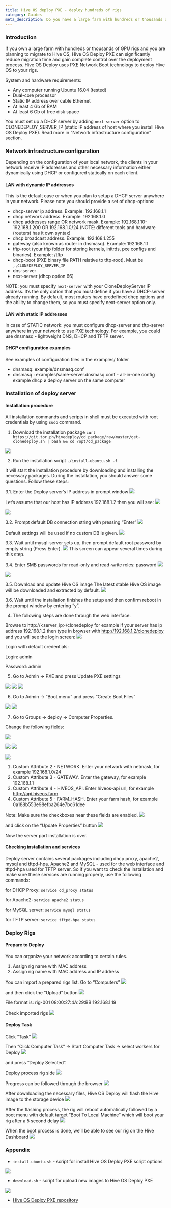 ```yaml
---
title: Hive OS deploy PXE - deploy hundreds of rigs
category: Guides
meta_description: Do you have a large farm with hundreds or thousands of rigs? Even in this case installation of Hive OS will not take a lot of time. Just follow this instruction.
---
```


### Introduction
If you own a large farm with hundreds or thousands of GPU rigs and you are planning to migrate to Hive OS, Hive OS Deploy PXE can significantly reduce migration time and gain complete control over the deployment process.
Hive OS Deploy uses PXE Network Boot technology to deploy Hive OS to your rigs.

System and hardware requirements:
- Any computer running Ubuntu 16.04 (tested)
- Dual-core processor</li>
- Static IP address over cable Ethernet
- At least 4 Gb of RAM
- At least 6 Gb of free disk space

You must set up a DHCP server by adding `next-server` option to CLONEDEPLOY_SERVER_IP (static IP address of host where you install Hive OS Deploy PXE). Read more in “Network infrastructure configuration” section.

### Network infrastructure configuration
Depending on the configuration of your local network, the clients in your network receive IP addresses and other necessary information either dynamically using DHCP or configured statically on each client.

#### LAN with dynamic IP addresses
This is the default case or when you plan to setup a DHCP server anywhere in your network.
Please note you should provide a set of dhcp-options:

- dhcp-server ip address. Example: 192.168.1.1
- dhcp network address. Example: 192.168.1.0
- dhcp addresses range OR network mask. Example: 192.168.1.10-192.168.1.200 OR 192.168.1.0/24 (NOTE: different tools and hardware (routers) has it own syntax)
- dhcp broadcast address. Example: 192.168.1.255
- gateway (also known as router in dnsmasq). Example: 192.168.1.1
- tftp-root (your tftp folder for storing kernels, initrds, pxe configs and binaries). Example: /tftp
- dhcp-boot (PXE binary file PATH relative to tftp-root). Must be `,,CLONEDEPLOY_SERVER_IP`
- dns-server
- next-server (dhcp option 66)

NOTE: you must specify `next-server` with your CloneDeployServer IP address. It’s the only option that you must define if you have a DHCP-server already running.
By default, most routers have predefined dhcp options and the ability to change them, so you must specify next-server option only.

#### LAN with static IP addresses
In case of STATIC network: you must configure dhcp-server and tftp-server anywhere in your network to use PXE technology. For example, you could use dnsmasq - lightweight DNS, DHCP and TFTP server.

#### DHCP configuration examples
See examples of configuration files in the examples/ folder
- dnsmasq: example/dnsmasq.conf
- dnsmasq : examples/same-server.dnsmasq.conf - all-in-one config example dhcp и deploy server on the same computer


### Installation of deploy server
#### Installation procedure
All installation commands and scripts in shell must be executed with root credentials by using `sudo` command.

1. Download the installation package
`curl https://git.tor.ph/hivedeploy/cd_package/raw/master/get-clonedeploy.sh | bash && cd /opt/cd_package`

<img src="https://lbd.hiveos.farm/kbase/images/forum/52e02a72d9b8d5babff66da3b112baae0b79ee13.png">

2. Run the installation script
`./install-ubuntu.sh -f`

It will start the installation procedure by downloading and installing the necessary packages.
During the installation, you should answer some questions. Follow these steps:

3.1. Enter the Deploy server’s IP address in prompt window
<img src="https://lbd.hiveos.farm/kbase/images/forum/6730de53d8ea8cde0c403457b3299f6ae6b7a65a.png">

Let’s assume that our host has IP address 192.168.1.2 then you will see:
<img src="https://lbd.hiveos.farm/kbase/images/forum/d75b793a77119422ff452fe7b6629c08705f7719.png">

<img src="https://lbd.hiveos.farm/kbase/images/forum/deeac25b5f9f1c44dfec0d8c9867298bbd767994.png">

3.2. Prompt default DB connection string with pressing “Enter”
<img src="https://lbd.hiveos.farm/kbase/images/forum/e83165987e6f851d3fc79bdd2b85aca37997aa7c.png">

Default settings will be used if no custom DB is given.
<img src="https://lbd.hiveos.farm/kbase/images/forum/fb5ba087742d5fff6b9ec34d3e92fe2fbe9e7cd6.png">

3.3. Wait until mysql-server sets up, then prompt default root password by empty string (Press Enter).
<img src="https://lbd.hiveos.farm/kbase/images/forum/7546ec0f54e9b5dfb6fabab3c5048de23381d6a5.png">
This screen can appear several times during this step.

3.4. Enter SMB passwords for read-only and read-write roles: password
<img src="https://lbd.hiveos.farm/kbase/images/forum/d972d62fc0376240330a722fa450cecba502b0e9.png">

<img src="https://lbd.hiveos.farm/kbase/images/forum/985ac3cde5988de56e3c6ac2e154754dacc13176.png">

3.5. Download and update Hive OS image
The latest stable Hive OS image will be downloaded and extracted by default.
<img src="https://lbd.hiveos.farm/kbase/images/forum/e633e65418cb2416432ec63daf9f60a19ba7c7c1.png">

3.6. Wait until the installation finishes the setup and then confirm reboot in the prompt window by entering “y”.

4. The following steps are done through the web interface.

Browse to http://<server_ip>/clonedeploy for example if your server has ip address 192.168.1.2 then type in browser with http://192.168.1.2/clonedeploy
and you will see the login screen:
<img src="https://lbd.hiveos.farm/kbase/images/forum/32a0de42f8fcbaa912e36c5ebf59805a59452882_2_444x375.png">

Login with default credentials:

Login: admin

Password: admin

5. Go to Admin → PXE and press Update PXE settings
<img src="https://lbd.hiveos.farm/kbase/images/forum/831ef78884cc3c2b1d237a6ceb21703b4986a484.png">

<img src="https://lbd.hiveos.farm/kbase/images/forum/10c90048b8fb5730db6775aa7791c634838c7555_2_517x231.png">

<img src="https://lbd.hiveos.farm/kbase/images/forum/c87da50269712077fe82e26ac23b7599f8c27081.png">

6. Go to Admin → “Boot menu” and press “Create Boot Files”

<img src="https://lbd.hiveos.farm/kbase/images/forum/8f38172d6f16e9419aaaaddbaeb5a1f901157d7a.png">

<img src="https://lbd.hiveos.farm/kbase/images/forum/d26760bdd46211032ba988e4233395d2f045820a.png">

7. Go to Groups → deploy → Computer Properties.

Change the following fields:

<img src="https://lbd.hiveos.farm/kbase/images/forum/5b2b0719d7e2b8816c6541eb51844110fcb7c3e4.png">


<img src="https://lbd.hiveos.farm/kbase/images/forum/f167942d86049e860c4de7801c9f4a0a240e191c.png"> <img src="https://lbd.hiveos.farm/kbase/images/forum/fba425df09795b391c701a76f25c67e383fd4b3c.png">

<img src="https://lbd.hiveos.farm/kbase/images/forum/529f1f5f58fc221b878286fa0dd71054172640ef.png">

1. Custom Attribute 2 - NETWORK. Enter your network with netmask, for example 192.168.1.0/24
2. Custom Attribute 3 - GATEWAY. Enter the gateway, for example 192.168.1.1
3. Custom Attribute 4 - HIVEOS_API. Enter hiveos-api url, for example http://api.hiveos.farm
4. Custom Attribute 5 - FARM_HASH. Enter your farm hash, for example 0a188b553e98efba264e7bc61dee

Note: Make sure the checkboxes near these fields are enabled.
<img src="https://lbd.hiveos.farm/kbase/images/forum/e7c39f756392be548ae2cb793bcf1533c22af14f.png">

and click on the “Update Properties” button
<img src="https://lbd.hiveos.farm/kbase/images/forum/9566ee2525b1f086ae985e4b038fc9673d78bd3c.png">

Now the server part installation is over.

#### Checking installation and services
Deploy server contains several packages including dhcp proxy, apache2, mysql and tftpd-hpa.
Apache2 and MySQL - used for the web interface and tftpd-hpa used for TFTP server. So if you want to check the installation and make sure these services are running properly, use the following commands:

for DHCP Proxy: `service cd_proxy status`

for Apache2: `service apache2 status`

for MySQL server: `service mysql status`

for TFTP server: `service tftpd-hpa status`

### Deploy Rigs
#### Prepare to Deploy
You can organize your network according to certain rules.

1. Assign rig name with MAC address
2. Assign rig name with MAC address and IP address

You can import a prepared rigs list. Go to “Computers”
<img src="https://lbd.hiveos.farm/kbase/images/forum/d9da23421b2deba27adc3dea1e8933a5bc852724.png">

and then click the “Upload” button
<img src="https://lbd.hiveos.farm/kbase/images/forum/4802ecf0e60ac6621d7dd4222b5d265b79035153.png">

File format is: rig-001	08:00:27:4A:29:BB	192.168.1.19

Check imported rigs
<img src="https://lbd.hiveos.farm/kbase/images/forum/5c84be051b534751325b734d0225de39325b09e7_2_690x136.png">

#### Deploy Task
Click “Task”
<img src="https://lbd.hiveos.farm/kbase/images/forum/1274e00eff02e38e5662744a1ad2a34bb9a447d5.png">

Then “Click Computer Task” -> Start Computer Task -> select workers for Deploy
<img src="https://lbd.hiveos.farm/kbase/images/forum/c85a4496aaba2c7cf40514f583ec52fad44ba838.png">

and press “Deploy Selected”.

Deploy process rig side
<img src="https://lbd.hiveos.farm/kbase/images/forum/a347dd139b206507452b7b5ed95b1a57564acc3e.png">

Progress can be followed through the browser
<img src="https://lbd.hiveos.farm/kbase/images/forum/c0c4b3960fa4f97391258d582c8e42cc30bc34ec.png">

After downloading the necessary files, Hive OS Deploy will flash the Hive image to the storage device
<img src="https://lbd.hiveos.farm/kbase/images/forum/db5f35e1e311ace3ea82b3c78ffe17677c5a3a18.png">

After the flashing process, the rig will reboot automatically followed by a boot menu with default target “Boot To Local Machine” which will boot your rig after a 5 second delay
<img src="https://lbd.hiveos.farm/kbase/images/forum/dbc4b559b3800af167b664b9c163ded17ab45ad1.png">

When the boot process is done, we’ll be able to see our rig on the Hive Dashboard
<img src="https://lbd.hiveos.farm/kbase/images/forum/927242a593fae6d2743febcdd156509a6c6294dd.png">

### Appendix
- `install-ubuntu.sh` - script for install Hive OS Deploy PXE script options
<img src="https://lbd.hiveos.farm/kbase/images/forum/8b755459accceb0687b5abf3a59c79ba7a17290b.png">

- `download.sh` - script for upload new images to Hive OS Deploy PXE
<img src="https://lbd.hiveos.farm/kbase/images/forum/d800f1615dc923d7f1feac51e79a093190026fe9.png">


- [Hive OS Deploy PXE repository](https://git.tor.ph/hivedeploy/cd_package)
